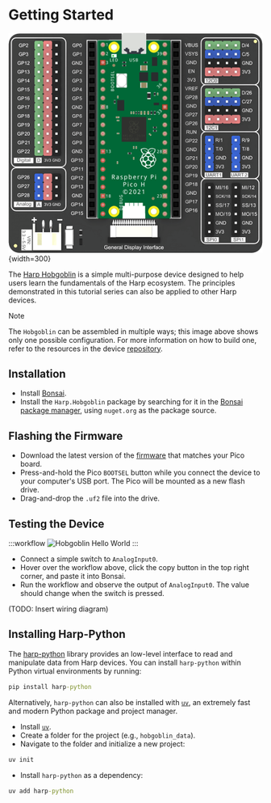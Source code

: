 # Getting Started

![Harp Hobgoblin Device](../images/device-hobgoblin.png){width=300}

The [Harp Hobgoblin](https://github.com/harp-tech/device.hobgoblin) is a simple multi-purpose device designed to help users learn the fundamentals of the Harp ecosystem. The principles demonstrated in this tutorial series can also be applied to other Harp devices.

> [!NOTE]
> The `Hobgoblin` can be assembled in multiple ways; this image above shows only one possible configuration. For more information on how to build one, refer to the resources in the device [repository](https://github.com/harp-tech/device.hobgoblin).

## Installation

- Install [Bonsai](https://bonsai-rx.org/docs/articles/installation.html).
- Install the `Harp.Hobgoblin` package by searching for it in the [Bonsai package manager](https://bonsai-rx.org/docs/articles/packages.html), using `nuget.org` as the package source.

## Flashing the Firmware

- Download the latest version of the [firmware](https://github.com/harp-tech/device.hobgoblin/releases/) that matches your Pico board.
- Press-and-hold the Pico `BOOTSEL` button while you connect the device to your computer's USB port. The Pico will be mounted as a new flash drive.
- Drag-and-drop the `.uf2` file into the drive.

## Testing the Device

:::workflow
![Hobgoblin Hello World](~/workflows/hobgoblin-helloworld.bonsai)
:::

- Connect a simple switch to `AnalogInput0`.
- Hover over the workflow above, click the copy button in the top right corner, and paste it into Bonsai.
- Run the workflow and observe the output of `AnalogInput0`. The value should change when the switch is pressed.

(TODO: Insert wiring diagram)

## Installing Harp-Python

The [harp-python](../articles/python.md) library provides an low-level interface to read and manipulate data from Harp devices. You can install `harp-python` within Python virtual environments by running:

```cmd
pip install harp-python
```

Alternatively, `harp-python` can also be installed with [`uv`](https://docs.astral.sh/uv/), an extremely fast and modern Python package and project manager.

- Install [`uv`](https://docs.astral.sh/uv/).
- Create a folder for the project (e.g., `hobgoblin_data`).
- Navigate to the folder and initialize a new project:

```cmd
uv init
```

- Install `harp-python` as a dependency:

```cmd
uv add harp-python 
```